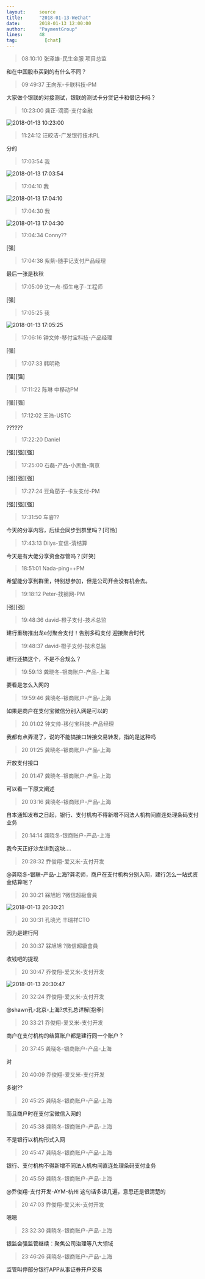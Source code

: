 ```yaml
---
layout:     source 
title:      "2018-01-13-WeChat"
date:       2018-01-13 12:00:00
author:     "PaymentGroup"
lines:      48 
tag:		  [chat]
---
```

> 08:10:10  张泽雄-民生金服 项目总监  
   
和在中国股市买到的有什么不同？  
   
> 09:49:37  王向东-卡联科技-PM  
   
大家做个银联的对接测试，银联的测试卡分贷记卡和借记卡吗？  
   
> 10:23:00  龚正-滴滴-支付金融  
   
![2018-01-13 10:23:00](http://static.cocolian.org/img/20180113_102300.png) 
   
> 11:24:12  汪皎洁-广发银行技术PL  
   
分的  
   
> 17:03:54  我  
   
![2018-01-13 17:03:54](http://static.cocolian.org/img/20180113_170354.png) 
   
> 17:04:10  我  
   
![2018-01-13 17:04:10](http://static.cocolian.org/img/20180113_170410.png) 
   
> 17:04:30  我  
   
![2018-01-13 17:04:30](http://static.cocolian.org/img/20180113_170430.png) 
   
> 17:04:34  Conny??  
   
[强]  
   
> 17:04:38  紫紫-随手记支付产品经理  
   
最后一张是秋秋  
   
> 17:05:09  沈一点-恒生电子-工程师  
   
[强]  
   
> 17:05:25  我  
   
![2018-01-13 17:05:25](http://static.cocolian.org/img/20180113_170525.png) 
   
> 17:06:16  钟文帅-移付宝科技-产品经理  
   
[强]  
   
> 17:07:33  韩明艳  
   
[强][强]  
   
> 17:11:22  陈琳 中移动PM  
   
[强][强]  
   
> 17:12:02  王浩-USTC  
   
??????  
   
> 17:22:20  Daniel  
   
[强][强][强]  
   
> 17:25:00  石磊-产品-小黑鱼-南京  
   
[强][强][强]  
   
> 17:27:24  豆角茄子-卡友支付-PM  
   
[强][强][强]  
   
> 17:31:50  车睿??  
   
今天的分享内容，后续会同步到群里吗？[可怜]  
   
> 17:43:13  Dilys-宜信-清结算  
   
今天是有大佬分享资金存管吗？[奸笑]  
   
> 18:51:01  Nada-ping++PM  
   
希望能分享到群里，特别想参加，但是公司开会没有机会去。  
   
> 19:18:12  Peter-找钢网-PM  
   
[强][强]  
   
> 19:48:36  david-橙子支付-技术总监  
   
建行重磅推出龙e付聚合支付！告别多码支付 迎接聚合时代  
   
> 19:48:37  david-橙子支付-技术总监  
   
建行还搞这个，不是不合规么？  
   
> 19:59:13  龚晓冬-银商账户-产品-上海  
   
要看是怎么入网的  
   
> 19:59:46  龚晓冬-银商账户-产品-上海  
   
如果是商户在支付宝微信分别入网是可以的  
   
> 20:01:02  钟文帅-移付宝科技-产品经理  
   
我都有点弄混了，说的不能搞接口转接交易转发，指的是这种吗  
   
> 20:01:25  龚晓冬-银商账户-产品-上海  
   
开放支付接口  
   
> 20:01:47  龚晓冬-银商账户-产品-上海  
   
可以看一下原文阐述  
   
> 20:03:16  龚晓冬-银商账户-产品-上海  
   
自本通知发布之日起，银行、支付机构不得新增不同法人机构间直连处理条码支付业务  
   
> 20:14:14  龚晓冬-银商账户-产品-上海  
   
我今天正好沙龙讲到这块....  
   
> 20:28:32  乔俊翔-爱又米-支付开发  
   
@龚晓冬-银联-产品-上海?龚老师，商户在支付机构分别入网，建行怎么一站式资金结算呢？  
   
> 20:30:21  槑旭旭 ?微信超級會員  
   
![2018-01-13 20:30:21](http://static.cocolian.org/img/20180113_203021.png) 
   
> 20:30:31  孔晓光 丰瑞祥CTO  
   
因为是建行阿  
   
> 20:30:37  槑旭旭 ?微信超級會員  
   
收钱吧的提现  
   
> 20:30:47  乔俊翔-爱又米-支付开发  
   
![2018-01-13 20:30:47](http://static.cocolian.org/img/20180113_203047.png) 
   
> 20:32:24  乔俊翔-爱又米-支付开发  
   
@shawn孔-北京-上海?求孔总详解[抱拳]  
   
> 20:33:21  乔俊翔-爱又米-支付开发  
   
商户在支付机构的结算账户都是建行同一个账户？  
   
> 20:37:45  龚晓冬-银商账户-产品-上海  
   
对  
   
> 20:40:09  乔俊翔-爱又米-支付开发  
   
多谢??  
   
> 20:45:25  龚晓冬-银商账户-产品-上海  
   
而且商户时在支付宝微信入网的  
   
> 20:45:38  龚晓冬-银商账户-产品-上海  
   
不是银行以机构形式入网  
   
> 20:45:47  龚晓冬-银商账户-产品-上海  
   
银行、支付机构不得新增不同法人机构间直连处理条码支付业务  
   
> 20:45:59  龚晓冬-银商账户-产品-上海  
   
@乔俊翔-支付开发-AYM-杭州 这句话多读几遍，意思还是很清楚的  
   
> 20:47:03  乔俊翔-爱又米-支付开发  
   
嗯嗯  
   
> 23:32:30  龚晓冬-银商账户-产品-上海  
   
银监会强监管继续：聚焦公司治理等八大领域  
   
> 23:46:26  龚晓冬-银商账户-产品-上海  
   
监管叫停部分银行APP从事证券开户交易  
   
